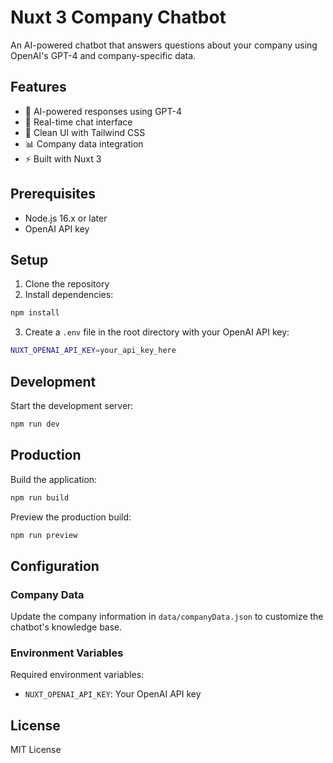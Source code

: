 # Nuxt 3 Company Chatbot

An AI-powered chatbot that answers questions about your company using OpenAI's GPT-4 and company-specific data.

## Features

- 🤖 AI-powered responses using GPT-4
- 💬 Real-time chat interface
- 🎨 Clean UI with Tailwind CSS
- 📊 Company data integration
- ⚡ Built with Nuxt 3

## Prerequisites

- Node.js 16.x or later
- OpenAI API key

## Setup

1. Clone the repository
2. Install dependencies:
```bash
npm install
```

3. Create a `.env` file in the root directory with your OpenAI API key:
```bash
NUXT_OPENAI_API_KEY=your_api_key_here
```

## Development

Start the development server:
```bash
npm run dev
```

## Production

Build the application:
```bash
npm run build
```

Preview the production build:
```bash
npm run preview
```

## Configuration

### Company Data
Update the company information in `data/companyData.json` to customize the chatbot's knowledge base.

### Environment Variables
Required environment variables:
- `NUXT_OPENAI_API_KEY`: Your OpenAI API key

## License

MIT License